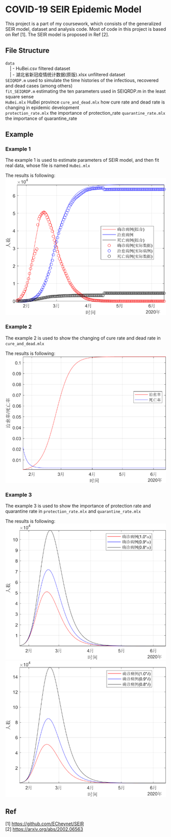 # COVID-19 SEIR Epidemic Model

This project is a part of my coursework, which consists of the generalized SEIR model, dataset and analysis code. Most of code in this project is based on Ref [1]. The SEIR model is proposed in Ref [2].

## File Structure

`data`  
&emsp;| - HuBei.csv                           filtered dataset  
&emsp;| - 湖北省新冠疫情统计数据(原版).xlsx       unfiltered dataset  
`SEIQRDP.m`                                 used to simulate the time histories of the infectious, recovered and dead cases (among others)  
`fit_SEIQRDP.m`                             estimating the ten parameters used in SEIQRDP.m in the least square sense  
`HuBei.mlx`                                 HuBei province
`cure_and_dead.mlx`                         how cure rate and dead rate is changing in epidemic development   
`protection_rate.mlx`                       the importance of protection_rate
`quarantine_rate.mlx`                       the importance of quarantine_rate

## Example

### Example 1

The example 1 is used to estimate parameters of SEIR model, and then fit real data, whose file is named `HuBei.mlx`

The results is following:![curve](拟合疫情数据.png)

### Example 2

The example 2 is used to show the changing of cure rate and dead rate in `cure_and_dead.mlx`

The results is following:![curve](治愈率和死亡率曲线.png)

### Example 3

The example 3 is used to show the importance of protection rate and quarantine rate in `protection_rate.mlx` and `quarantine_rate.mlx`

The results is following:![curve](保护率.png) ![curve](隔离速率对确诊病例的影响.png)

## Ref
[1] https://github.com/ECheynet/SEIR  
[2] https://arxiv.org/abs/2002.06563
